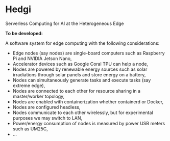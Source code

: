 # Hedgi
Serverless Computing for AI at the Heterogeneous Edge

**To be developed:**

A software system for edge computing with the following considerations:
- Edge nodes (say nodes) are single-board computers such as Raspberry Pi and NVIDIA Jetson Nano,
- Accelerator devices such as Google Coral TPU can help a node,
- Nodes are powered by renewable energy sources such as solar irradiations through solar panels and store energy on a battery,
- Nodes can simultaneously generate tasks and execute tasks (say extreme edge),
- Nodes are connected to each other for resource sharing in a master/worker topology,
- Nodes are enabled with containerization whether containerd or Docker,
- Nodes are configured headless,
- Nodes communicate to each other wirelessly, but for experimental purposes we may switch to LAN,
- Power/energy consumption of nodes is measured by power USB meters such as UM25C,
- ...
